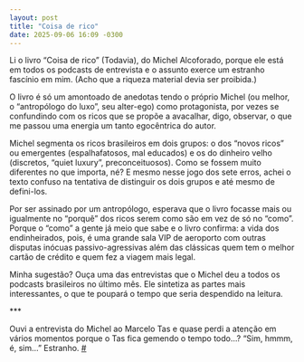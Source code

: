 ```yaml
---
layout: post
title: "Coisa de rico"
date: 2025-09-06 16:09 -0300
---
```

Li o livro “Coisa de rico” (Todavia), do Michel Alcoforado, porque ele está em todos os podcasts de entrevista e o assunto exerce um estranho fascínio em mim. (Acho que a riqueza material devia ser proibida.)

O livro é só um amontoado de anedotas tendo o próprio Michel (ou melhor, o “antropólogo do luxo”, seu alter-ego) como protagonista, por vezes se confundindo com os ricos que se propõe a avacalhar, digo, observar, o que me passou uma energia um tanto egocêntrica do autor.

Michel segmenta os ricos brasileiros em dois grupos: o dos “novos ricos” ou emergentes (espalhafatosos, mal educados) e os do dinheiro velho (discretos, “quiet luxury”, preconceituosos). Como se fossem muito diferentes no que importa, né? E mesmo nesse jogo dos sete erros, achei o texto confuso na tentativa de distinguir os dois grupos e até mesmo de defini-los.

Por ser assinado por um antropólogo, esperava que o livro focasse mais ou igualmente no “porquê” dos ricos serem como são em vez de só no “como”. Porque o “como” a gente já meio que sabe e o livro confirma: a vida dos endinheirados, pois, é uma grande sala VIP de aeroporto com outras disputas inócuas passivo-agressivas além das clássicas quem tem o melhor cartão de crédito e quem fez a viagem mais legal.

Minha sugestão? Ouça uma das entrevistas que o Michel deu a todos os podcasts brasileiros no último mês. Ele sintetiza as partes mais interessantes, o que te poupará o tempo que seria despendido na leitura.

\*\*\*

Ouvi a entrevista do Michel ao Marcelo Tas e quase perdi a atenção em vários momentos porque o Tas fica gemendo o tempo todo…? “Sim, hmmm, é, sim…” Estranho. [#](https://rodrigo.ghed.in/blog/coisa-de-rico)